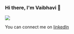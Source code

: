 ### Hi there, I'm Vaibhavi 👋

![](https://komarev.com/ghpvc/?username=VaibhaviTikone&color=yellow&style=plastic)


<!--
**VaibhaviTikone/VaibhaviTikone** is a ✨ _special_ ✨ repository because its `README.md` (this file) appears on your GitHub profile.
for profile views-> https://github.com/antonkomarev/github-profile-views-counter
Here are some ideas to get you started:

- 🔭 I’m currently working on ...
- 🌱 I’m currently learning ...
- 👯 I’m looking to collaborate on ...
- 🤔 I’m looking for help with ...
- 💬 Ask me about ...
- 📫 How to reach me: ...
- 😄 Pronouns: ...
- ⚡ Fun fact: ...
- On a track of self improvement.
- Motivated coder, ML enthusiast and full stack developer
![LinkedIn](https://www.linkedin.com/in/vaibhavi-tikone-00b0b7142/)
-->

You can connect me on [linkedIn](https://www.linkedin.com/in/vaibhavi-tikone-00b0b7142/)
 
